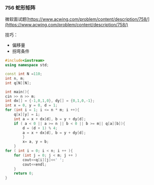 ### 756 蛇形矩阵

微软面试题[https://www.acwing.com/problem/content/description/758/](https://www.acwing.com/problem/content/description/758/)

技巧：

- 偏移量
- 拐弯条件

```cpp
#include<iostream>
using namespace std;

const int N =110;
int n, m;
int q[N][N];

int main(){
cin >> n >> m;
int dx[] = {-1,0,1,0}, dy[] = {0,1,0,-1};
int x = 0, y = 0, d = 1;
for (int i = 1; i <= n * m; i ++){
    q[x][y] = i;
    int a = x + dx[d], b = y + dy[d];
    if ( a < 0 || a >= n || b < 0 || b >= m|| q[a][b]){
        d = (d + 1) % 4;
        a = x + dx[d], b = y + dy[d];
        }
        x= a, y = b;
    }
for ( int i = 0; i < n; i ++ ){
    for (int j = 0; j < m; j ++ )
        cout<<q[i][j]<<' ';
        cout<<endl;
    }
    return 0;
}
```
